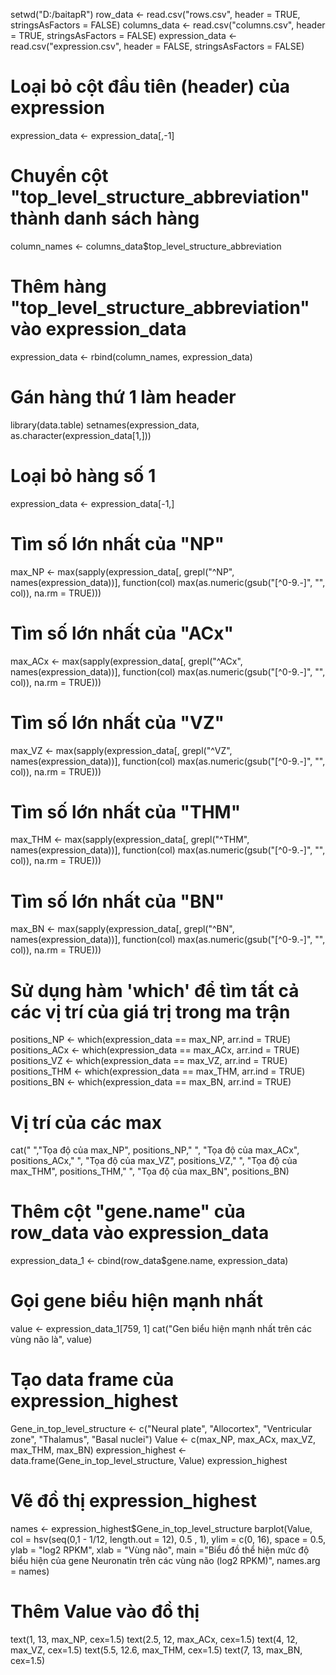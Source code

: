 

setwd("D:/baitapR")
row_data <- read.csv("rows.csv", header = TRUE, stringsAsFactors = FALSE)
columns_data <- read.csv("columns.csv", header = TRUE, stringsAsFactors = FALSE)
expression_data <- read.csv("expression.csv", header = FALSE, stringsAsFactors = FALSE)

# Loại bỏ cột đầu tiên (header) của expression
expression_data <- expression_data[,-1]

# Chuyển cột "top_level_structure_abbreviation" thành danh sách hàng
column_names <- columns_data$top_level_structure_abbreviation

# Thêm hàng "top_level_structure_abbreviation" vào expression_data
expression_data <- rbind(column_names, expression_data)

# Gán hàng thứ 1 làm header
library(data.table)
setnames(expression_data, as.character(expression_data[1,]))

# Loại bỏ hàng số 1
expression_data <- expression_data[-1,]

# Tìm số lớn nhất của "NP"
max_NP <- max(sapply(expression_data[, grepl("^NP", names(expression_data))], function(col) max(as.numeric(gsub("[^0-9.-]", "", col)), na.rm = TRUE)))
# Tìm số lớn nhất của "ACx"
max_ACx <- max(sapply(expression_data[, grepl("^ACx", names(expression_data))], function(col) max(as.numeric(gsub("[^0-9.-]", "", col)), na.rm = TRUE)))
# Tìm số lớn nhất của "VZ"
max_VZ <- max(sapply(expression_data[, grepl("^VZ", names(expression_data))], function(col) max(as.numeric(gsub("[^0-9.-]", "", col)), na.rm = TRUE)))
# Tìm số lớn nhất của "THM"
max_THM <- max(sapply(expression_data[, grepl("^THM", names(expression_data))], function(col) max(as.numeric(gsub("[^0-9.-]", "", col)), na.rm = TRUE)))
# Tìm số lớn nhất của "BN"
max_BN <- max(sapply(expression_data[, grepl("^BN", names(expression_data))], function(col) max(as.numeric(gsub("[^0-9.-]", "", col)), na.rm = TRUE)))


# Sử dụng hàm 'which' để tìm tất cả các vị trí của giá trị trong ma trận
positions_NP <- which(expression_data == max_NP, arr.ind = TRUE)
positions_ACx <- which(expression_data == max_ACx, arr.ind = TRUE)
positions_VZ <- which(expression_data == max_VZ, arr.ind = TRUE)
positions_THM <- which(expression_data == max_THM, arr.ind = TRUE)
positions_BN <- which(expression_data == max_BN, arr.ind = TRUE)


# Vị trí của các max
cat("    ","Tọa độ của max_NP", positions_NP,"
    ",
"Tọa độ của max_ACx", positions_ACx,"
    ",
"Tọa độ của max_VZ", positions_VZ,"
    ",
"Tọa độ của max_THM", positions_THM,"
    ",
"Tọa độ của max_BN", positions_BN)


# Thêm cột "gene.name" của row_data vào expression_data
expression_data_1 <- cbind(row_data$gene.name, expression_data)

# Gọi gene biểu hiện mạnh nhất
value <- expression_data_1[759, 1]
cat("Gen biểu hiện mạnh nhất trên các vùng não là", value)

# Tạo data frame của expression_highest
Gene_in_top_level_structure <- c("Neural plate", "Allocortex", "Ventricular zone", "Thalamus", "Basal nuclei")
Value <- c(max_NP, max_ACx, max_VZ, max_THM, max_BN)
expression_highest <- data.frame(Gene_in_top_level_structure, Value)
expression_highest

# Vẽ đồ thị expression_highest
names <- expression_highest$Gene_in_top_level_structure
barplot(Value, 
col = hsv(seq(0,1 - 1/12, length.out = 12), 0.5 , 1),
ylim = c(0, 16), space = 0.5,
ylab = "log2 RPKM", xlab = "Vùng não", main ="Biểu đồ thể hiện mức độ biểu hiện của gene Neuronatin trên các vùng não (log2 RPKM)", names.arg = names)

# Thêm Value vào đồ thị
text(1, 13, max_NP, cex=1.5)
text(2.5, 12, max_ACx, cex=1.5)
text(4, 12, max_VZ, cex=1.5)
text(5.5, 12.6, max_THM, cex=1.5)
text(7, 13, max_BN, cex=1.5)
